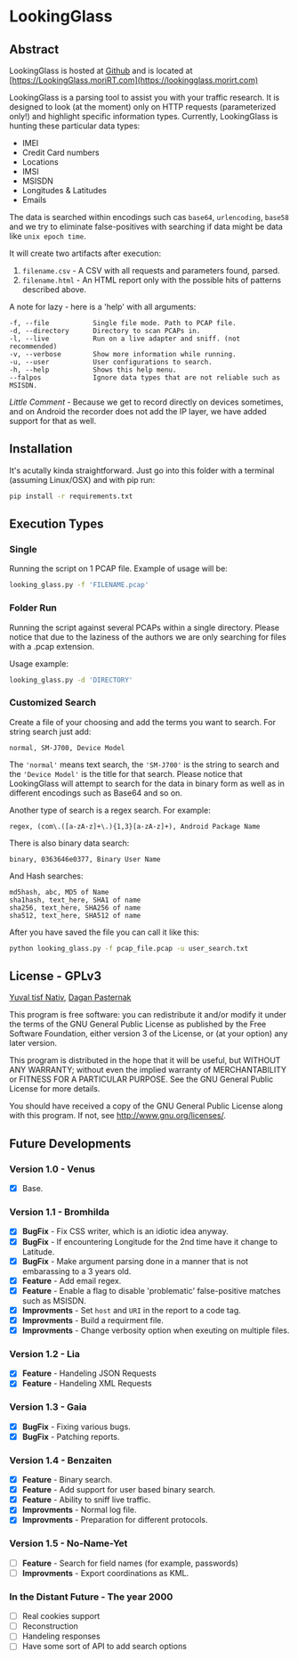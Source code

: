 # LookingGlass

## Abstract
LookingGlass is hosted at [Github](https://www.github.com) and is located at [https://LookingGlass.moriRT.com](https://lookingglass.morirt.com)

LookingGlass is a parsing tool to assist you with your traffic research. It is designed to look (at the moment) only on HTTP requests (parameterized only!) and highlight specific information types. Currently, LookingGlass is hunting these particular data types:
  - IMEI
  - Credit Card numbers
  - Locations
  - IMSI
  - MSISDN
  - Longitudes & Latitudes
  - Emails

The data is searched within encodings such cas `base64`, `urlencoding`, `base58` and we try to eliminate false-positives with searching if data might be data like `unix epoch time`.

It will create two artifacts after execution:

  1. `filename.csv` - A CSV with all requests and parameters found, parsed.
  2. `filename.html` - An HTML report only with the possible hits of patterns described above.

A note for lazy - here is a 'help' with all arguments:
```
-f, --file           Single file mode. Path to PCAP file.
-d, --directory      Directory to scan PCAPs in.
-l, --live           Run on a live adapter and sniff. (not recommended)
-v, --verbose        Show more information while running.
-u, --user           User configurations to search.
-h, --help           Shows this help menu.
--falpos             Ignore data types that are not reliable such as MSISDN.
```

*Little Comment* - Because we get to record directly on devices sometimes, and on Android the recorder does not add the IP layer, we have added support for that as well.

## Installation
It's acutally kinda straightforward. Just go into this folder with a terminal (assuming Linux/OSX) and with pip run:
```bash
pip install -r requirements.txt
```

## Execution Types
### Single
Running the script on 1 PCAP file. Example of usage will be:
```bash
looking_glass.py -f 'FILENAME.pcap'
```

### Folder Run
Running the script against several PCAPs within a single directory. Please notice that due to the laziness of the authors we are only searching for files with a .pcap extension.

Usage example:
```bash
looking_glass.py -d 'DIRECTORY'
```

### Customized Search
Create a file of your choosing and add the terms you want to search. For string search just add:
```
normal, SM-J700, Device Model
```
The `'normal'` means text search, the `'SM-J700'` is the string to search and the `'Device Model'` is the title for that search. Please notice that LookingGlass will attempt to search for the data in binary form as well as in different encodings such as Base64 and so on.

Another type of search is a regex search. For example:
```
regex, (com\.([a-zA-z]+\.){1,3}[a-zA-z]+), Android Package Name
```

There is also binary data search:
```
binary, 0363646e0377, Binary User Name
```

And Hash searches:
```
md5hash, abc, MD5 of Name
sha1hash, text_here, SHA1 of name
sha256, text_here, SHA256 of name
sha512, text_here, SHA512 of name
```


After you have saved the file you can call it like this:
```bash
python looking_glass.py -f pcap_file.pcap -u user_search.txt
```


## License - GPLv3
[Yuval tisf Nativ](https://www.github.com/yitsf), [Dagan Pasternak](https://www.github.com/daganp)

This program is free software: you can redistribute it and/or modify
it under the terms of the GNU General Public License as published by
the Free Software Foundation, either version 3 of the License, or
(at your option) any later version.

This program is distributed in the hope that it will be useful,
but WITHOUT ANY WARRANTY; without even the implied warranty of
MERCHANTABILITY or FITNESS FOR A PARTICULAR PURPOSE.  See the
GNU General Public License for more details.

You should have received a copy of the GNU General Public License
along with this program.  If not, see <http://www.gnu.org/licenses/>.

## Future Developments

### Version 1.0 - Venus
- [x] Base.

### Version 1.1 - Bromhilda
- [x] **BugFix** - Fix CSS writer, which is an idiotic idea anyway.
- [x] **BugFix** - If encountering Longitude for the 2nd time have it change to Latitude.
- [x] **BugFix** - Make argument parsing done in a manner that is not embarassing to a 3 years old.
- [x] **Feature** - Add email regex.
- [x] **Feature** - Enable a flag to disable 'problematic' false-positive matches such as MSISDN.
- [x] **Improvments** - Set `host` and `URI` in the report to a code tag.
- [x] **Improvments** - Build a requirment file.
- [x] **Improvments** - Change verbosity option when exeuting on multiple files.

### Version 1.2 - Lia
- [x] **Feature** - Handeling JSON Requests
- [x] **Feature** - Handeling XML Requests

### Version 1.3 - Gaia
- [x] **BugFix** - Fixing various bugs.
- [x] **BugFix** - Patching reports.

### Version 1.4 - Benzaiten
- [x] **Feature** - Binary search.
- [x] **Feature** - Add support for user based binary search.
- [x] **Feature** - Ability to sniff live traffic.
- [x] **Improvments** - Normal log file.
- [x] **Improvments** - Preparation for different protocols.

### Version 1.5 - No-Name-Yet
- [ ] **Feature** - Search for field names (for example, passwords)
- [ ] **Improvments** - Export coordinations as KML.

### In the Distant Future - The year 2000
- [ ] Real cookies support
- [ ] Reconstruction
- [ ] Handeling responses
- [ ] Have some sort of API to add search options
